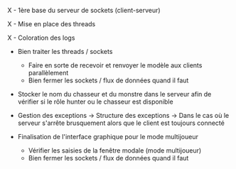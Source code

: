 X - 1ère base du serveur de sockets (client-serveur)

X - Mise en place des threads

X - Coloration des logs

- Bien traiter les threads / sockets
    - Faire en sorte de recevoir et renvoyer le modèle aux clients parallèlement
    - Bien fermer les sockets / flux de données quand il faut

- Stocker le nom du chasseur et du monstre dans le serveur afin de vérifier si le rôle hunter ou le chasseur est disponible

- Gestion des exceptions
    -> Structure des exceptions
    -> Dans le cas où le serveur s'arrête brusquement alors que le client est toujours connecté

- Finalisation de l'interface graphique pour le mode multijoueur
    - Vérifier les saisies de la fenêtre modale (mode multijoueur)
    - Bien fermer les sockets / flux de données quand il faut